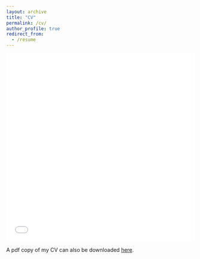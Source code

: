 ```yaml
---
layout: archive
title: "CV"
permalink: /cv/
author_profile: true
redirect_from:
  - /resume
---
```


<iframe src="/files/cv/ZifanCV.pdf" width="100%" height="500" frameborder="no" border="0" marginwidth="0" marginheight="0"></iframe>

A pdf copy of my CV can also be downloaded [here](/files/cv/ZifanCV.pdf).
